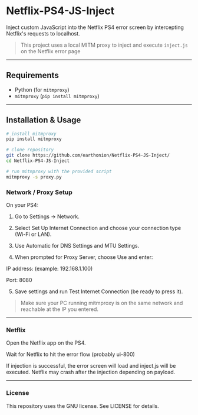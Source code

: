 # Netflix-PS4-JS-Inject

Inject custom JavaScript into the Netflix PS4 error screen by intercepting Netflix's requests to localhost.

> This project uses a local MITM proxy to inject and execute `inject.js` on the Netflix error page

---

## Requirements

- Python (for `mitmproxy`)
- `mitmproxy` (`pip install mitmproxy`)

---

## Installation & Usage

```bash
# install mitmproxy
pip install mitmproxy

# clone repository
git clone https://github.com/earthonion/Netflix-PS4-JS-Inject/
cd Netflix-PS4-JS-Inject

# run mitmproxy with the provided script
mitmproxy -s proxy.py


```

### Network / Proxy Setup

On your PS4:

1. Go to Settings → Network.


2. Select Set Up Internet Connection and choose your connection type (Wi-Fi or LAN).


3. Use Automatic for DNS Settings and MTU Settings.


4. When prompted for Proxy Server, choose Use and enter:

IP address: <your local machine IP> (example: 192.168.1.100)

Port: 8080



5. Save settings and run Test Internet Connection (be ready to press it).



> Make sure your PC running mitmproxy is on the same network and reachable at the IP you entered.




---

### Netflix

Open the Netflix app on the PS4.

Wait for Netflix to hit the error flow (probably ui-800)

If injection is successful, the error screen will load and inject.js will be executed. Netflix may crash after the injection depending on payload.


---
### License

This repository uses the GNU license. See LICENSE for details.
